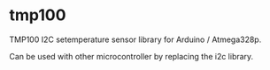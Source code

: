 # tmp100
TMP100 I2C setemperature sensor library for Arduino / Atmega328p.

Can be used with other microcontroller by replacing the i2c library.
